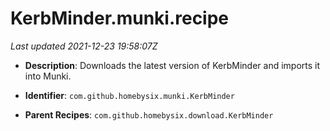 # KerbMinder.munki.recipe

_Last updated 2021-12-23 19:58:07Z_

- **Description**: Downloads the latest version of KerbMinder and imports it into Munki.

- **Identifier**: `com.github.homebysix.munki.KerbMinder`

- **Parent Recipes**: `com.github.homebysix.download.KerbMinder`